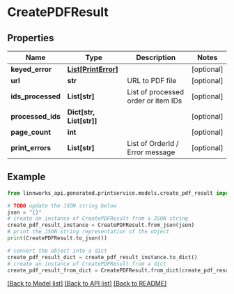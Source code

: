 # CreatePDFResult


## Properties

Name | Type | Description | Notes
------------ | ------------- | ------------- | -------------
**keyed_error** | [**List[PrintError]**](PrintError.md) |  | [optional] 
**url** | **str** | URL to PDF file | [optional] 
**ids_processed** | **List[str]** | List of processed order or item IDs | [optional] 
**processed_ids** | **Dict[str, List[str]]** |  | [optional] 
**page_count** | **int** |  | [optional] 
**print_errors** | **List[str]** | List of OrderId / Error message | [optional] 

## Example

```python
from linnworks_api.generated.printservice.models.create_pdf_result import CreatePDFResult

# TODO update the JSON string below
json = "{}"
# create an instance of CreatePDFResult from a JSON string
create_pdf_result_instance = CreatePDFResult.from_json(json)
# print the JSON string representation of the object
print(CreatePDFResult.to_json())

# convert the object into a dict
create_pdf_result_dict = create_pdf_result_instance.to_dict()
# create an instance of CreatePDFResult from a dict
create_pdf_result_from_dict = CreatePDFResult.from_dict(create_pdf_result_dict)
```
[[Back to Model list]](../README.md#documentation-for-models) [[Back to API list]](../README.md#documentation-for-api-endpoints) [[Back to README]](../README.md)


